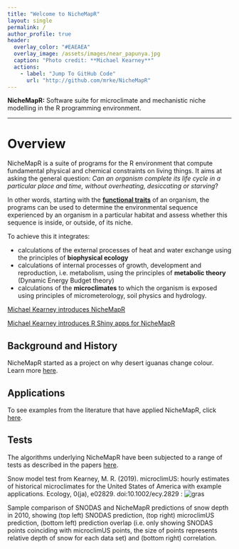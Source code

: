 ```yaml
---
title: "Welcome to NicheMapR"
layout: single
permalink: /
author_profile: true
header:
  overlay_color: "#EAEAEA"
  overlay_image: /assets/images/near_papunya.jpg
  caption: "Photo credit: **Michael Kearney**"
  actions:
    - label: "Jump To GitHub Code"
      url: "http://github.com/mrke/NicheMapR"
---
```

<!-- Global site tag (gtag.js) - Google Analytics -->
<script async src="https://www.googletagmanager.com/gtag/js?id=UA-151353837-1"></script>
<script>
  window.dataLayer = window.dataLayer || [];
  function gtag(){dataLayer.push(arguments);}
  gtag('js', new Date());

  gtag('config', 'UA-151353837-1');
</script>

<b>NicheMapR:</b> Software suite for microclimate and mechanistic niche modelling in the R programming environment.

<hr color="black" align="center" size="5">

<h1>Overview</h1>

NicheMapR is a suite of programs for the R environment that compute fundamental physical and chemical constraints on living things. It aims at asking the general question: _Can an organism complete its life cycle in a particular place and time, without overheating, desiccating or starving_?

In other words, starting with the <a href="https://besjournals.onlinelibrary.wiley.com/doi/full/10.1111/1365-2435.13829">**functional traits**</a> of an organism, the programs can be used to determine the environmental sequence experienced by an organism in a particular habitat and assess whether this sequence is inside, or outside, of its niche.

To achieve this it integrates: 
* calculations of the external processes of heat and water exchange using the principles of **biophysical ecology**
* calculations of internal processes of growth, development and reproduction, i.e. metabolism, using the principles of **metabolic theory** (Dynamic Energy Budget theory)
* calculations of the **microclimates** to which the organism is exposed using principles of micrometerology, soil physics and hydrology.

<a href="https://www.youtube.com/watch?v=ud_s7056GXo">Michael Kearney introduces NicheMapR</a>

<a href="https://youtube.com/playlist?list=PLnrc5NwgLa223Uads4ZQdKQlk7s3FZm69">Michael Kearney introduces R Shiny apps for NicheMapR</a>

<h2> Background and History </h2>

NicheMapR started as a project on why desert iguanas change colour. Learn more <a href="https://mrke.github.io/background/"> here</a>.

<h2> Applications </h2>

To see examples from the literature that have applied NicheMapR, click <a href="https://mrke.github.io/examples/"> here</a>.

<h2> Tests </h2>

The algorithms underlying NicheMapR have been subjected to a range of tests as described in the papers <a href="https://mrke.github.io/tests/"> here</a>.

Snow model test from Kearney, M. R. (2019). microclimUS: hourly estimates of historical microclimates for the United States of America with example applications. Ecology, 0(ja), e02829. doi:10.1002/ecy.2829
: ![gras](/assets/images/snodastest.gif)
<p>
Sample comparison of SNODAS and NicheMapR predictions of snow depth in 2010, showing (top left) SNODAS prediction, (top right) microclimUS prediction, (bottom left) prediction overlap (i.e. only showing SNODAS points coinciding with microclimUS points, the size of points represents relative depth of snow for each data set) and (bottom right) correlation.

